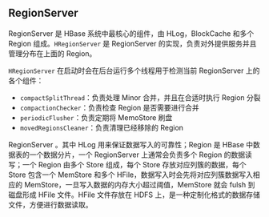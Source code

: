 ## RegionServer

RegionServer 是 HBase 系统中最核心的组件，由 HLog，BlockCache 和多个 Region 组成。`HRegionServer` 是 RegionServer 的实现，负责对外提供服务并且管理分布在上面的 Region。

`HRegionServer` 在启动时会在后台运行多个线程用于检测当前 RegionServer 上的各个组件：

- `compactSplitThread`：负责处理 Minor 合并，并且在合适时执行 Region 分裂
- `compactionChecker`：负责检查 Region 是否需要进行合并
- `periodicFlusher`：负责定期将 MemoStore 刷盘
- `movedRegionsCleaner`：负责清理已经移除的 Region



RegionServer 。其中 HLog 用来保证数据写入的可靠性；Region 是 HBase 中数据表的一个数据分片，一个 RegionServer 上通常会负责多个 Region 的数据读写；一个 Region 由多个 Store 组成，每个 Store 存放对应列簇的数据，每个 Store 包含一个 MemStore 和多个 HFile，数据写入时会先将对应列簇数据写入相应的 MemStore，一旦写入数据的内存大小超过阈值，MemStore 就会 fulsh 到磁盘形成 HFile 文件。HFile 文件存放在 HDFS 上，是一种定制化格式的数据存储文件，方便进行数据读取。
